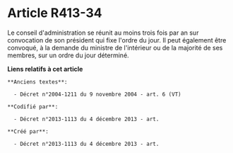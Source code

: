 # Article R413-34

Le conseil d'administration se réunit au moins trois fois par an sur convocation de son président qui fixe l'ordre du jour.
Il peut également être convoqué, à la demande du ministre de l'intérieur ou de la majorité de ses membres, sur un ordre du
jour déterminé.

**Liens relatifs à cet article**

	**Anciens textes**:

	  - Décret n°2004-1211 du 9 novembre 2004 - art. 6 (VT)

	**Codifié par**:

	  - Décret n°2013-1113 du 4 décembre 2013 - art.

	**Créé par**:

	  - Décret n°2013-1113 du 4 décembre 2013 - art.
